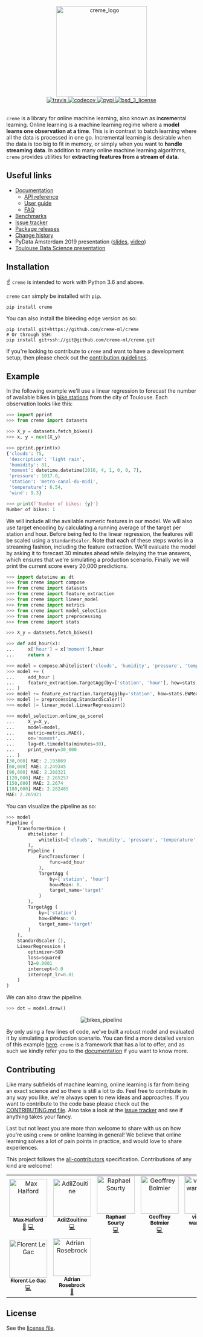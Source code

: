 <div align="center">
  <img height="240px" src="https://docs.google.com/drawings/d/e/2PACX-1vSl80T4MnWRsPX3KvlB2kn6zVdHdUleG_w2zBiLS7RxLGAHxiSYTnw3LZtXh__YMv6KcIOYOvkSt9PB/pub?w=841&h=350" alt="creme_logo"/>
</div>

<div align="center">
  <!-- Travis -->
  <a href="https://travis-ci.org/creme-ml/creme">
    <img src="https://img.shields.io/travis/creme-ml/creme/master.svg?style=for-the-badge" alt="travis" />
  </a>
  <!-- Codecov -->
  <a href="https://codecov.io/gh/creme-ml/creme">
    <img src="https://img.shields.io/codecov/c/gh/creme-ml/creme.svg?style=for-the-badge" alt="codecov" />
  </a>
  <!-- PyPI -->
  <a href="https://pypi.org/project/creme">
    <img src="https://img.shields.io/pypi/v/creme.svg?style=for-the-badge" alt="pypi" />
  </a>
  <!-- License -->
  <a href="https://opensource.org/licenses/BSD-3-Clause">
    <img src="https://img.shields.io/badge/License-BSD%203--Clause-blue.svg?style=for-the-badge" alt="bsd_3_license"/>
  </a>
</div>

<br/>

`creme` is a library for online machine learning, also known as in**creme**ntal learning. Online learning is a machine learning regime where a **model learns one observation at a time**. This is in contrast to batch learning where all the data is processed in one go. Incremental learning is desirable when the data is too big to fit in memory, or simply when you want to **handle streaming data**. In addition to many online machine learning algorithms, `creme` provides utilities for **extracting features from a stream of data**.

## Useful links

- [Documentation](https://creme-ml.github.io/)
  - [API reference](https://creme-ml.github.io/api.html)
  - [User guide](https://creme-ml.github.io/user-guide.html)
  - [FAQ](https://creme-ml.github.io/faq.html)
- [Benchmarks](https://github.com/creme-ml/creme/tree/master/benchmarks)
- [Issue tracker](https://github.com/creme-ml/creme/issues)
- [Package releases](https://pypi.org/project/creme/#history)
- [Change history](https://github.com/creme-ml/creme/blob/master/CHANGELOG.md)
- PyData Amsterdam 2019 presentation ([slides](https://maxhalford.github.io/slides/creme-pydata/), [video](https://www.youtube.com/watch?v=P3M6dt7bY9U&list=PLGVZCDnMOq0q7_6SdrC2wRtdkojGBTAht&index=11))
- [Toulouse Data Science presentation](https://maxhalford.github.io/slides/creme-tds/)

## Installation

:point_up: `creme` is intended to work with Python 3.6 and above.

`creme` can simply be installed with `pip`.

    pip install creme

You can also install the bleeding edge version as so:

    pip install git+https://github.com/creme-ml/creme
    # Or through SSH:
    pip install git+ssh://git@github.com/creme-ml/creme.git

If you're looking to contribute to ``creme`` and want to have a development setup, then please check out the [contribution guidelines](CONTRIBUTING.md).

## Example

In the following example we'll use a linear regression to forecast the number of available bikes in [bike stations](https://www.wikiwand.com/en/Bicycle-sharing_system) from the city of Toulouse. Each observation looks like this:

```python
>>> import pprint
>>> from creme import datasets

>>> X_y = datasets.fetch_bikes()
>>> x, y = next(X_y)

>>> pprint.pprint(x)
{'clouds': 75,
 'description': 'light rain',
 'humidity': 81,
 'moment': datetime.datetime(2016, 4, 1, 0, 0, 7),
 'pressure': 1017.0,
 'station': 'metro-canal-du-midi',
 'temperature': 6.54,
 'wind': 9.3}

>>> print(f'Number of bikes: {y}')
Number of bikes: 1

```

We will include all the available numeric features in our model. We will also use target encoding by calculating a running average of the target per station and hour. Before being fed to the linear regression, the features will be scaled using a `StandardScaler`. Note that each of these steps works in a streaming fashion, including the feature extraction. We'll evaluate the model by asking it to forecast 30 minutes ahead while delaying the true answers, which ensures that we're simulating a production scenario. Finally we will print the current score every 20,000 predictions.

```python
>>> import datetime as dt
>>> from creme import compose
>>> from creme import datasets
>>> from creme import feature_extraction
>>> from creme import linear_model
>>> from creme import metrics
>>> from creme import model_selection
>>> from creme import preprocessing
>>> from creme import stats

>>> X_y = datasets.fetch_bikes()

>>> def add_hour(x):
...     x['hour'] = x['moment'].hour
...     return x

>>> model = compose.Whitelister('clouds', 'humidity', 'pressure', 'temperature', 'wind')
>>> model += (
...     add_hour |
...     feature_extraction.TargetAgg(by=['station', 'hour'], how=stats.Mean())
... )
>>> model += feature_extraction.TargetAgg(by='station', how=stats.EWMean(0.5))
>>> model |= preprocessing.StandardScaler()
>>> model |= linear_model.LinearRegression()

>>> model_selection.online_qa_score(
...     X_y=X_y,
...     model=model,
...     metric=metrics.MAE(),
...     on='moment',
...     lag=dt.timedelta(minutes=30),
...     print_every=30_000
... )
[30,000] MAE: 2.193069
[60,000] MAE: 2.249345
[90,000] MAE: 2.288321
[120,000] MAE: 2.265257
[150,000] MAE: 2.2674
[180,000] MAE: 2.282485
MAE: 2.285921

```

You can visualize the pipeline as so:

```python
>>> model
Pipeline (
    TransformerUnion (
        Whitelister (
            whitelist=['clouds', 'humidity', 'pressure', 'temperature', 'wind']
        ),
        Pipeline (
            FuncTransformer (
                func=add_hour
            ),
            TargetAgg (
                by=['station', 'hour']
                how=Mean: 0.
                target_name='target'
            )
        ),
        TargetAgg (
            by=['station']
            how=EWMean: 0.
            target_name='target'
        )
    ),
    StandardScaler (),
    LinearRegression (
        optimizer=SGD
        loss=Squared
        l2=0.0001
        intercept=0.0
        intercept_lr=0.01
    )
)

```

We can also draw the pipeline.

```python
>>> dot = model.draw()

```

<div align="center">
  <img src="./docs/_static/bikes_pipeline.svg" alt="bikes_pipeline"/>
</div>

By only using a few lines of code, we've built a robust model and evaluated it by simulating a production scenario. You can find a more detailed version of this example [here](https://creme-ml.github.io/notebooks/bike-sharing-forecasting.html). `creme` is a framework that has a lot to offer, and as such we kindly refer you to the [documentation](https://creme-ml.github.io/) if you want to know more.

## Contributing

Like many subfields of machine learning, online learning is far from being an exact science and so there is still a lot to do. Feel free to contribute in any way you like, we're always open to new ideas and approaches. If you want to contribute to the code base please check out the [CONTRIBUTING.md file](https://github.com/creme-ml/creme/blob/master/CONTRIBUTING.md). Also take a look at the [issue tracker](https://github.com/creme-ml/creme/issues) and see if anything takes your fancy.

Last but not least you are more than welcome to share with us on how you're using `creme` or online learning in general! We believe that online learning solves a lot of pain points in practice, and would love to share experiences.

This project follows the [all-contributors](https://github.com/all-contributors/all-contributors) specification. Contributions of any kind are welcome!

<!-- ALL-CONTRIBUTORS-LIST:START - Do not remove or modify this section -->
<!-- prettier-ignore -->
<table>
  <tr>
    <td align="center"><a href="https://maxhalford.github.io"><img src="https://avatars1.githubusercontent.com/u/8095957?v=4" width="100px;" alt="Max Halford"/><br /><sub><b>Max Halford</b></sub></a><br /><a href="#projectManagement-MaxHalford" title="Project Management">📆</a> <a href="https://github.com/Max Halford/creme/commits?author=MaxHalford" title="Code">💻</a></td>
    <td align="center"><a href="https://github.com/AdilZouitine"><img src="https://avatars0.githubusercontent.com/u/24889239?v=4" width="100px;" alt="AdilZouitine"/><br /><sub><b>AdilZouitine</b></sub></a><br /><a href="https://github.com/Max Halford/creme/commits?author=AdilZouitine" title="Code">💻</a></td>
    <td align="center"><a href="https://github.com/raphaelsty"><img src="https://avatars3.githubusercontent.com/u/24591024?v=4" width="100px;" alt="Raphael Sourty"/><br /><sub><b>Raphael Sourty</b></sub></a><br /><a href="https://github.com/Max Halford/creme/commits?author=raphaelsty" title="Code">💻</a></td>
    <td align="center"><a href="http://www.linkedin.com/in/gbolmier"><img src="https://avatars0.githubusercontent.com/u/25319692?v=4" width="100px;" alt="Geoffrey Bolmier"/><br /><sub><b>Geoffrey Bolmier</b></sub></a><br /><a href="https://github.com/Max Halford/creme/commits?author=gbolmier" title="Code">💻</a></td>
    <td align="center"><a href="http://koaning.io"><img src="https://avatars1.githubusercontent.com/u/1019791?v=4" width="100px;" alt="vincent d warmerdam "/><br /><sub><b>vincent d warmerdam </b></sub></a><br /><a href="https://github.com/Max Halford/creme/commits?author=koaning" title="Code">💻</a></td>
    <td align="center"><a href="https://github.com/VaysseRobin"><img src="https://avatars2.githubusercontent.com/u/32324822?v=4" width="100px;" alt="VaysseRobin"/><br /><sub><b>VaysseRobin</b></sub></a><br /><a href="https://github.com/Max Halford/creme/commits?author=VaysseRobin" title="Code">💻</a></td>
    <td align="center"><a href="https://github.com/tweakyllama"><img src="https://avatars0.githubusercontent.com/u/7049400?v=4" width="100px;" alt="Lygon Bowen-West"/><br /><sub><b>Lygon Bowen-West</b></sub></a><br /><a href="https://github.com/Max Halford/creme/commits?author=tweakyllama" title="Code">💻</a></td>
  </tr>
  <tr>
    <td align="center"><a href="https://github.com/flegac"><img src="https://avatars2.githubusercontent.com/u/4342302?v=4" width="100px;" alt="Florent Le Gac"/><br /><sub><b>Florent Le Gac</b></sub></a><br /><a href="https://github.com/Max Halford/creme/commits?author=flegac" title="Code">💻</a></td>
    <td align="center"><a href="http://www.pyimagesearch.com"><img src="https://avatars2.githubusercontent.com/u/759645?v=4" width="100px;" alt="Adrian Rosebrock"/><br /><sub><b>Adrian Rosebrock</b></sub></a><br /><a href="#blog-jrosebr1" title="Blogposts">📝</a></td>
  </tr>
</table>

<!-- ALL-CONTRIBUTORS-LIST:END -->

## License

See the [license file](LICENSE).

